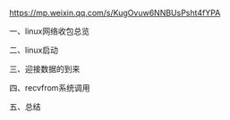 https://mp.weixin.qq.com/s/KugOvuw6NNBUsPsht4fYPA

一、linux网络收包总览

二、linux启动

三、迎接数据的到来

四、recvfrom系统调用

五、总结